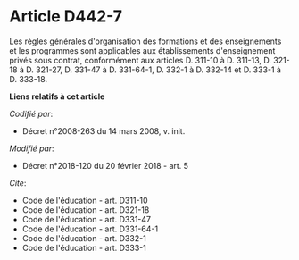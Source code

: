 # Article D442-7

Les règles générales d'organisation des formations et des enseignements et les programmes sont applicables aux établissements
d'enseignement privés sous contrat, conformément aux articles D. 311-10 à D. 311-13, D. 321-18 à D. 321-27, D. 331-47 à D.
331-64-1, D. 332-1 à D. 332-14 et D. 333-1 à D. 333-18.

**Liens relatifs à cet article**

_Codifié par_:

  - Décret n°2008-263 du 14 mars 2008, v. init.

_Modifié par_:

  - Décret n°2018-120 du 20 février 2018 - art. 5

_Cite_:

  - Code de l'éducation - art. D311-10
  - Code de l'éducation - art. D321-18
  - Code de l'éducation - art. D331-47
  - Code de l'éducation - art. D331-64-1
  - Code de l'éducation - art. D332-1
  - Code de l'éducation - art. D333-1
